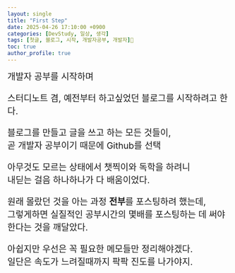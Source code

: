 ```yaml
---
layout: single
title: "First Step"
date: 2025-04-26 17:10:00 +0900
categories: [DevStudy, 일상, 생각]
tags: [첫글, 블로그, 시작, 개발자공부, 개발자]
toc: true  
author_profile: true
---
```


<span style="font-size:20px;">
개발자 공부를 시작하며
  
스터디노트 겸, 예전부터 하고싶었던 블로그를 시작하려고 한다.

블로그를 만들고 글을 쓰고 하는 모든 것들이,  
곧 개발자 공부이기 때문에 Github를 선택

  
아무것도 모르는 상태에서 챗찍이와 독학을 하려니  
내딛는 걸음 하나하나가 다 배움이었다.

원래 몰랐던 것을 아는 과정 **전부**를 포스팅하려 했는데,  
그렇게하면 실질적인 공부시간의 몇배를 포스팅하는 데 써야한다는 것을 깨달았다.


아쉽지만 우선은 꼭 필요한 메모들만 정리해야겠다.  
일단은 속도가 느려질때까지 팍팍 진도를 나가야지.
